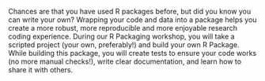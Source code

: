 Chances are that you have used R packages before, but did you know you can write your own? Wrapping your code and data into a package helps you create a more robust, more reproducible and more enjoyable research coding experience. During our R Packaging workshop, you will take a scripted project (your own, preferably!) and build your own R Package. While building this package, you will create tests to ensure your code works (no more manual checks!), write clear documentation, and learn how to share it with others.
